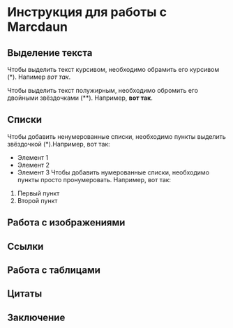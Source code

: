 # Инструкция для работы с Marcdaun

## Выделение текста
Чтобы выделить текст курсивом, необходимо обрамить его курсивом (*). Напимер *вот так*.

Чтобы выделить текст полужирным, необходимо обромить его двойными звёздочками (**). Например, **вот так**.
## Списки
Чтобы добавить ненумерованные списки, необходимо пункты выделить звёздочкой (*).Например, вот так:
* Элемент 1
* Элемент 2
* Элемент 3
Чтобы добавить нумерованные списки, необходимо пункты просто пронумеровать. Например, вот так:
1. Первый пункт
2. Второй пункт


## Работа с изображениями

## Ссылки

## Работа с таблицами

## Цитаты

## Заключение
